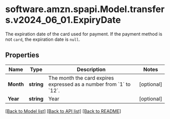 # software.amzn.spapi.Model.transfers.v2024_06_01.ExpiryDate
The expiration date of the card used for payment. If the payment method is not `card`, the expiration date is `null`.

## Properties

Name | Type | Description | Notes
------------ | ------------- | ------------- | -------------
**Month** | **string** | The month the card expires expressed as a number from &#x60;1&#x60; to &#x60;12&#x60;. | [optional] 
**Year** | **string** | Year | [optional] 

[[Back to Model list]](../README.md#documentation-for-models) [[Back to API list]](../README.md#documentation-for-api-endpoints) [[Back to README]](../README.md)

